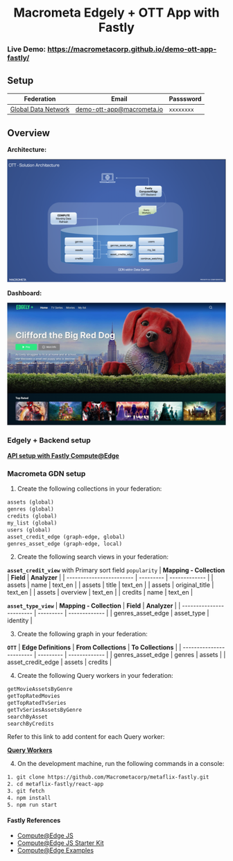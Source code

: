 <h1 align="center">Macrometa Edgely + OTT App with Fastly</h1>

### **Live Demo:** https://macrometacorp.github.io/demo-ott-app-fastly/

## Setup

| **Federation**                                        | **Email**                 | **Passsword** |
| ----------------------------------------------------- | ------------------------- | ------------- |
| [Global Data Network](https://gdn.paas.macrometa.io/) | demo-ott-app@macrometa.io | `xxxxxxxx`    |

## Overview

**Architecture:**

![architecture.png](architecture.png)

**Dashboard:**

![landing-page.png](landing-page.png)

### Edgely + Backend setup
**[API setup with Fastly Compute@Edge](api-service/README.md)**

### Macrometa GDN setup

1. Create the following collections in your federation:

```
assets (global)
genres (global)
credits (global)
my_list (global)
users (global)
asset_credit_edge (graph-edge, global)
genres_asset_edge (graph-edge, local)
```

2. Create the following search views in your federation:

**`asset_credit_view`** with Primary sort field `popularity`
| **Mapping - Collection** | **Field** | **Analyzer** |
| ------------------------ | --------- | ------------- |
| assets | name | text_en |
| assets | title | text_en |
| assets | original_title | text_en |
| assets | overview | text_en |
| credits | name | text_en |

**`asset_type_view`**
| **Mapping - Collection** | **Field** | **Analyzer** |
| ------------------------ | --------- | ------------- |
| genres_asset_edge | asset_type | identity |

3. Create the following graph in your federation:

**`OTT`**
| **Edge Definitions** | **From Collections** | **To Collections** |
| ------------------------ | --------- | ------------- |
| genres_asset_edge | genres | assets |
| asset_credit_edge | assets | credits |

4. Create the following Query workers in your federation:

```
getMovieAssetsByGenre
getTopRatedMovies
getTopRatedTvSeries
getTvSeriesAssetsByGenre
searchByAsset
searchByCredits
```

Refer to this link to add content for each Query worker:

**[Query Workers](query-worker/query-worker.md)**

4. On the development machine, run the following commands in a console:

```
1. git clone https://github.com/Macrometacorp/metaflix-fastly.git
2. cd metaflix-fastly/react-app
3. git fetch
4. npm install
5. npm run start
```

#### Fastly References

-   [Compute@Edge JS](https://developer.fastly.com/learning/compute/javascript/)
-   [Compute@Edge JS Starter Kit](https://github.com/fastly/compute-starter-kit-javascript-default)
-   [Compute@Edge Examples](https://developer.fastly.com/solutions/examples/javascript/)

